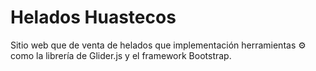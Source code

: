 # Helados Huastecos 
Sitio web que de venta de helados que implementación herramientas ⚙ como la librería de Glider.js y el framework Bootstrap.


